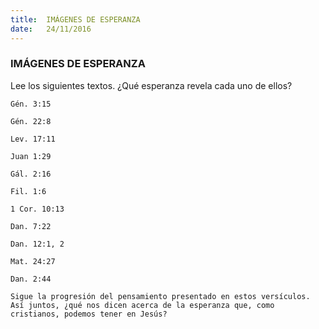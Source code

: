 ```yaml
---
title:  IMÁGENES DE ESPERANZA
date:   24/11/2016
---
```


### IMÁGENES DE ESPERANZA

Lee los siguientes textos. ¿Qué esperanza revela cada uno de ellos?

`Gén. 3:15`

`Gén. 22:8`

`Lev. 17:11`

`Juan 1:29`

`Gál. 2:16`

`Fil. 1:6`

`1 Cor. 10:13` 

`Dan. 7:22`

`Dan. 12:1, 2`

`Mat. 24:27`

`Dan. 2:44`

`Sigue la progresión del pensamiento presentado en estos versículos. Así juntos, ¿qué nos dicen acerca de la esperanza que, como cristianos, podemos tener en Jesús?`
